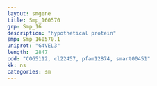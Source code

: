 ```yaml
---
layout: smgene
title: Smp_160570
grp: Smp_16
description: "hypothetical protein"
smp: Smp_160570.1
uniprot: "G4VEL3"
length:  2847
cdd: "COG5112, cl22457, pfam12874, smart00451"
kk: ns
categories: sm
---
```

